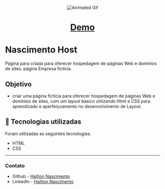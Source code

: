 <p align="center">
  <img src="img/00.gif" alt="Animated Gif">
</p>

<h1 align="center">
 <a href="https://hailton-nascimento.github.io/NascimentoHost/" target="_blank" rel="noopener noreferrer">Demo</a>
</h1>

# Nascimento Host

Página para criada para oferecer hospedagem de páginas Web e domínios de sites.  página Empresa fictícia. 

## Objetivo

- criar uma página fictícia para oferecer hospedagem de páginas Web e domínios de sites, com um layout básico utilizando Html e CSS para aprendizado e aperfeiçoamento no desenvolvimento de Layout.




<h2 id="tecnologias">
    🚀 Tecnologias utilizadas
</h2>

Foram utilizadas as seguintes tecnologias:

<ul>
    <li>HTML</li>
    <li>CSS</li>

</ul>

---



### Contato

- Github - [Hailton Nascimento](https://github.com/Hailton-Nascimento)
- LinkedIn - [Hailton Nascimento](https://linkedin.com/in/hailton-nascimento)

<!-- [![LinkedIn][linkedin-shield]][linkedin-url]
<!-- MARKDOWN LINKS & IMAGES -->
<!-- https://www.markdownguide.org/basic-syntax/#reference-style-links -->


<!-- [linkedin-shield]: https://img.shields.io/badge/-LinkedIn-black.svg?style=for-the-badge&logo=linkedin&colorB=555
[linkedin-url]: https://linkedin.com/in/hailton-nascimento -->



